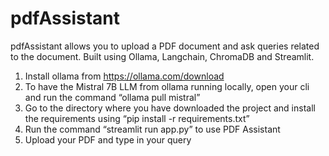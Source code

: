 # pdfAssistant

pdfAssistant allows you to upload a PDF document and ask queries related to the document. Built using Ollama, Langchain, ChromaDB and Streamlit.

1. Install ollama from https://ollama.com/download
2. To have the Mistral 7B LLM from ollama running locally, open your cli and run the command
“ollama pull mistral”
3. Go to the directory where you have downloaded the project and install the requirements using “pip install -r requirements.txt”
4. Run the command “streamlit run app.py” to use PDF Assistant
5. Upload your PDF and type in your query
